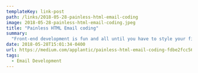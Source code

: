 ```yaml
---
templateKey: link-post
path: /links/2018-05-28-painless-html-email-coding
image: 2018-05-28-painless-html-email-coding.jpeg
title: "Painless HTML Email coding"
summary:
  "Front-end development is fun and all until you have to style your first HTML email template. You think, “It’s just HTML… It can’t be THAT hard…”  It’s more complicated than it seems. Email clients vastly differ in their support for, even really simple, HTML and CSS features."
date: 2018-05-28T15:01:34-0400
url: https://medium.com/applantic/painless-html-email-coding-fdbe2fcc56b8
tags:
  - Email Development
---
```


